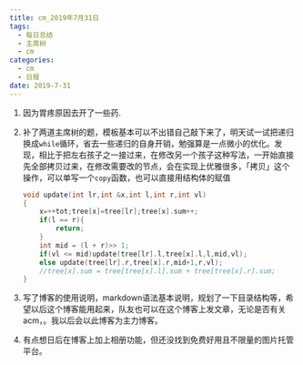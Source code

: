 ```yaml
---
title: cm_2019年7月31日
tags: 
  - 每日总结
  - 主席树
  - cm
categories:
  - cm
  - 日报
date: 2019-7-31
---
```




1. 因为胃疼原因去开了一些药.

2. 补了两道主席树的题，模板基本可以不出错自己敲下来了，明天试一试把递归换成`while`循环，省去一些递归的自身开销，勉强算是一点微小的优化。发现，相比于把左右孩子之一接过来，在修改另一个孩子这种写法，一开始直接先全部拷贝过来，在修改需要改的节点，会在实现上优雅很多，「拷贝」这个操作，可以单写一个`copy`函数，也可以直接用结构体的赋值

    ```c++
    void update(int lr,int &x,int l,int r,int vl)
    {
        x=++tot;tree[x]=tree[lr];tree[x].sum++;
        if(l == r){
            return;
        }
        int mid = (l + r)>> 1;
        if(vl <= mid)update(tree[lr].l,tree[x].l,l,mid,vl);
        else update(tree[lr].r,tree[x].r,mid+1,r,vl);
        //tree[x].sum = tree[tree[x].l].sum + tree[tree[x].r].sum;
    }
    ```
<!-- more -->
3. 写了博客的使用说明，markdown语法基本说明，规划了一下目录结构等，希望以后这个博客能用起来，队友也可以在这个博客上发文章，无论是否有关acm，。我以后会以此博客为主力博客。

4. 有点想日后在博客上加上相册功能，但还没找到免费好用且不限量的图片托管平台。
